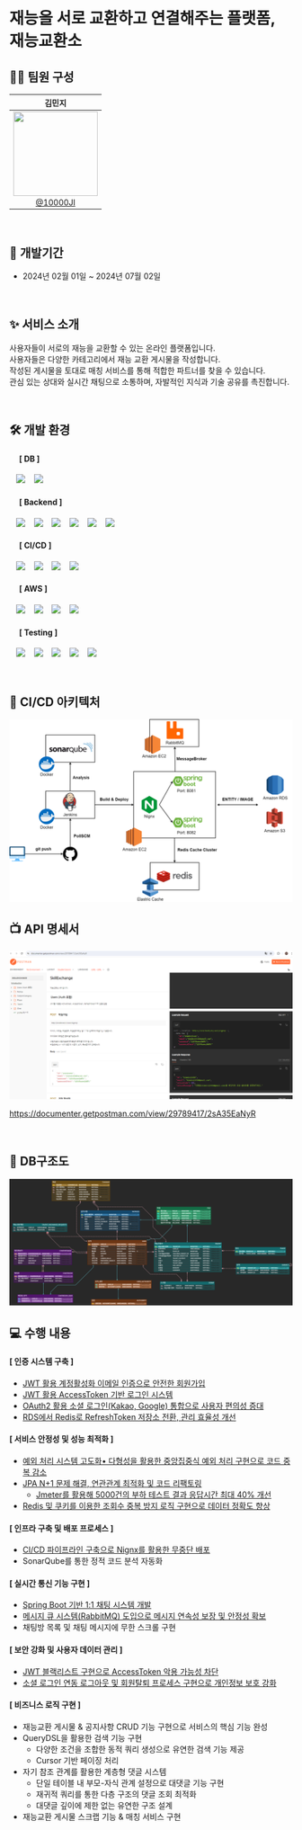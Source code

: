 # 재능을 서로 교환하고 연결해주는 플랫폼, 재능교환소

## 🙋‍♀️ 팀원 구성
<div align="center">

<div align="center">

|                                                               **김민지**                                                               |
|:-----------------------------------------------------------------------------------------------------------------------------------:| 
| [<img src="https://avatars.githubusercontent.com/u/121842688?v=4" height=150 width=150> <br/> @10000JI](https://github.com/10000JI) |

</div>
</div>
<br>

## 📆 개발기간
- 2024년 02월 01일 ~ 2024년 07월 02일

<br>

## ✨ 서비스 소개
사용자들이 서로의 재능을 교환할 수 있는 온라인 플랫폼입니다. <br>
사용자들은 다양한 카테고리에서 재능 교환 게시물을 작성합니다. <br>
작성된 게시물을 토대로 매칭 서비스를 통해 적합한 파트너를 찾을 수 있습니다. <br>
관심 있는 상대와 실시간 채팅으로 소통하며, 자발적인 지식과 기술 공유를 촉진합니다.

<br>

## 🛠️ 개발 환경
#### &nbsp;　[ DB ]
&nbsp;&nbsp;&nbsp;<img src="https://img.shields.io/badge/MariaDB-003545?style=flat&logo=MariaDB&logoColor=white"/>
&nbsp;&nbsp;&nbsp;<img src="https://img.shields.io/badge/Redis-DC382D?style=flat&logo=Redis&logoColor=white"/>

#### &nbsp;　[ Backend ]
&nbsp;&nbsp;&nbsp;<img src="https://img.shields.io/badge/Java17-007396?style=flat&logo=java&logoColor=white"/>
&nbsp;&nbsp;&nbsp;<img src="https://img.shields.io/badge/Spring Boot3.2.2-6DB33F?style=flat&logo=springBoot&logoColor=white"/>
&nbsp;&nbsp;&nbsp;<img src="https://img.shields.io/badge/Spring Security-6DB33F?style=flat&logo=springsecurity&logoColor=white"/>
&nbsp;&nbsp;&nbsp;<img src="https://img.shields.io/badge/Spring Data JPA-6DB33F?style=flat&logo=spring&logoColor=white"/>
&nbsp;&nbsp;&nbsp;<img src="https://img.shields.io/badge/QueryDSL-0769AD?style=flat&logo=java&logoColor=white"/>
&nbsp;&nbsp;&nbsp;<img src="https://img.shields.io/badge/RabbitMQ-FF6600?style=flat&logo=rabbitmq&logoColor=white"/>

#### &nbsp;　[ CI/CD ]
&nbsp;&nbsp;&nbsp;<img src="https://img.shields.io/badge/GitHub-181717?style=flat&logo=GitHub&logoColor=white"/>
&nbsp;&nbsp;&nbsp;<img src="https://img.shields.io/badge/Jenkins-D24939?style=flat&logo=jenkins&logoColor=white"/>
&nbsp;&nbsp;&nbsp;<img src="https://img.shields.io/badge/Docker-2496ED?style=flat&logo=Docker&logoColor=white"/>
&nbsp;&nbsp;&nbsp;<img src="https://img.shields.io/badge/Nginx-009639?style=flat&logo=nginx&logoColor=white"/>

#### &nbsp;　[ AWS ]
&nbsp;&nbsp;&nbsp;<img src="https://img.shields.io/badge/AWS EC2-FF9900?style=flat&logo=amazon-ec2&logoColor=white"/>
&nbsp;&nbsp;&nbsp;<img src="https://img.shields.io/badge/AWS RDS-527FFF?style=flat&logo=amazon-rds&logoColor=white"/>
&nbsp;&nbsp;&nbsp;<img src="https://img.shields.io/badge/AWS S3-569A31?style=flat&logo=amazon-s3&logoColor=white"/>
&nbsp;&nbsp;&nbsp;<img src="https://img.shields.io/badge/AWS ElastiCache-4053D6?style=flat&logo=amazon-aws&logoColor=white"/>

#### &nbsp;　[ Testing ]
&nbsp;&nbsp;&nbsp;<img src="https://img.shields.io/badge/JUnit5-25A162?style=flat&logo=JUnit5&logoColor=white"/>
&nbsp;&nbsp;&nbsp;<img src="https://img.shields.io/badge/Mockito-C5D9C8?style=flat&logo=mock&logoColor=white"/>
&nbsp;&nbsp;&nbsp;<img src="https://img.shields.io/badge/SonarQube-4E9BCD?style=flat&logo=sonarqube&logoColor=white"/>
&nbsp;&nbsp;&nbsp;<img src="https://img.shields.io/badge/Apache JMeter-D22128?style=flat&logo=apache-jmeter&logoColor=white"/>
&nbsp;&nbsp;&nbsp;<img src="https://img.shields.io/badge/Postman-FF6C37?style=flat&logo=postman&logoColor=white"/><br>

<br>

## 🚀 CI/CD 아키텍처

<img src="./img/CICD 아키텍처.png">

<br>

## 📺 API 명세서

<img src="./img/API명세서.png">

https://documenter.getpostman.com/view/29789417/2sA35EaNyR

<br>

## 📝 DB구조도
<img src="./img/ERD.png">

<br>

## 💻 수행 내용
#### [ 인증 시스템 구축 ]
- [JWT 활용 계정활성화 이메일 인증으로 안전한 회원가입](https://velog.io/@10000ji_/%EC%9E%AC%EB%8A%A5%EA%B5%90%ED%99%98%EC%86%8C-JWT%EB%A5%BC-%EC%9D%B4%EC%9A%A9%ED%95%9C-%ED%9A%8C%EC%9B%90%EA%B0%80%EC%9E%85-%EB%B0%8F-%EB%A1%9C%EA%B7%B8%EC%9D%B8) 
- [JWT 활용 AccessToken 기반 로그인 시스템](https://velog.io/@10000ji_/%EC%9E%AC%EB%8A%A5%EA%B5%90%ED%99%98%EC%86%8C-JWT%EB%A5%BC-%EC%9D%B4%EC%9A%A9%ED%95%9C-%ED%9A%8C%EC%9B%90%EA%B0%80%EC%9E%85-%EB%B0%8F-%EB%A1%9C%EA%B7%B8%EC%9D%B8) 
- [OAuth2 활용 소셜 로그인(Kakao, Google) 통합으로 사용자 편의성 증대](https://velog.io/@10000ji_/%EC%9E%AC%EB%8A%A5%EA%B5%90%ED%99%98%EC%86%8C-Spring-Boot%EC%97%90%EC%84%9C-OAuth2-JWT%EB%A5%BC-%ED%86%B5%ED%95%9C-%EC%86%8C%EC%85%9C-%EB%A1%9C%EA%B7%B8%EC%9D%B8-%EA%B5%AC%ED%98%84-Kakao-Google) 
- [RDS에서 Redis로 RefreshToken 저장소 전환, 관리 효율성 개선](https://velog.io/@10000ji_/%EC%9E%AC%EB%8A%A5%EA%B5%90%ED%99%98%EC%86%8C-RDS%EC%97%90%EC%84%9C-Redis%EB%A1%9C-RefreshToken-%EC%A0%80%EC%9E%A5%EC%86%8C-%EC%A0%84%ED%99%98)

#### [ 서비스 안정성 및 성능 최적화 ]
- [예외 처리 시스템 고도화• 다형성을 활용한 중앙집중식 예외 처리 구현으로 코드 중복 감소](https://velog.io/@10000ji_/%EC%9E%AC%EB%8A%A5%EA%B5%90%ED%99%98%EC%86%8C-ExceptionHandler-%EC%98%88%EC%99%B8%EC%B2%98%EB%A6%AC)
- [JPA N+1 문제 해결, 연관관계 최적화 및 코드 리팩토링](https://velog.io/@10000ji_/%EC%9E%AC%EB%8A%A5%EA%B5%90%ED%99%98%EC%86%8C-JPA-Delete-%EC%9E%91%EC%97%85-%EC%97%B0%EA%B4%80%EA%B4%80%EA%B3%84-SQL-%EC%A4%84%EC%9D%B4%EA%B3%A0-%EC%84%B1%EB%8A%A5-%ED%96%A5%EC%83%81%EC%8B%9C%ED%82%A4%EA%B8%B0)
  - [Jmeter를 활용해 5000건의 부하 테스트 결과 응답시간 최대 40% 개선](https://velog.io/@10000ji_/%EC%9E%AC%EB%8A%A5%EA%B5%90%ED%99%98%EC%86%8C-Jmeter%EB%A1%9C-%EB%B6%80%ED%95%98-%ED%85%8C%EC%8A%A4%ED%8A%B8%ED%95%98%EA%B8%B0)
- [Redis 및 쿠키를 이용한 조회수 중복 방지 로직 구현으로 데이터 정확도 향상](https://velog.io/@10000ji_/%EC%9E%AC%EB%8A%A5%EA%B5%90%ED%99%98%EC%86%8C-%EC%A1%B0%ED%9A%8C%EC%88%98-%EC%A4%91%EB%B3%B5-%EB%B0%A9%EC%A7%80-Redis-%EC%BF%A0%ED%82%A4)

#### [ 인프라 구축 및 배포 프로세스 ]
- [CI/CD 파이프라인 구축으로 Nignx를 활용한 무중단 배포](https://velog.io/@10000ji_/%EC%9E%AC%EB%8A%A5%EA%B5%90%ED%99%98%EC%86%8C-CICD-%EB%AC%B4%EC%A4%91%EB%8B%A8-%EB%B0%B0%ED%8F%AC)
- SonarQube를 통한 정적 코드 분석 자동화

#### [ 실시간 통신 기능 구현 ]
- [Spring Boot 기반 1:1 채팅 시스템 개발](https://velog.io/@10000ji_/%EC%9E%AC%EB%8A%A5%EA%B5%90%ED%99%98%EC%86%8C-Spring-Boot%EB%A1%9C-Stomp-%EA%B8%B0%EB%B0%98-11-%EC%B1%84%ED%8C%85-%EA%B5%AC%ED%98%84-with-React)
- [메시지 큐 시스템(RabbitMQ) 도입으로 메시지 연속성 보장 및 안정성 확보](https://velog.io/@10000ji_/%EC%9E%AC%EB%8A%A5%EA%B5%90%ED%99%98%EC%86%8C-Spring-Boot%EC%99%80-RabbitMQ%EB%A1%9C-%ED%99%95%EC%9E%A5-%EA%B0%80%EB%8A%A5%ED%95%9C-11-%EC%B1%84%ED%8C%85-%EA%B5%AC%EC%B6%95%ED%95%98%EA%B8%B0)
- 채팅방 목록 및 채팅 메시지에 무한 스크롤 구현

#### [ 보안 강화 및 사용자 데이터 관리 ]
- [JWT 블랙리스트 구현으로 AccessToken 악용 가능성 차단](https://velog.io/@10000ji_/%EC%9E%AC%EB%8A%A5%EA%B5%90%ED%99%98%EC%86%8C-Redis%EB%A5%BC-%EC%9D%B4%EC%9A%A9%ED%95%9C-JWT-%EB%B8%94%EB%9E%99%EB%A6%AC%EC%8A%A4%ED%8A%B8%EC%99%80-%EB%A1%9C%EA%B7%B8%EC%95%84%EC%9B%83-%EA%B5%AC%ED%98%84)
- [소셜 로그인 연동 로그아웃 및 회원탈퇴 프로세스 구현으로 개인정보 보호 강화](https://velog.io/@10000ji_/%EC%9E%AC%EB%8A%A5%EA%B5%90%ED%99%98%EC%86%8C-Spring-Boot-%EC%86%8C%EC%85%9C-%EB%A1%9C%EA%B7%B8%EC%9D%B8-%EB%A1%9C%EA%B7%B8%EC%95%84%EC%9B%83-%ED%9A%8C%EC%9B%90%ED%83%88%ED%87%B4Kakao-Google)

#### [ 비즈니스 로직 구현 ]
- 재능교환 게시물 & 공지사항 CRUD 기능 구현으로 서비스의 핵심 기능 완성
- QueryDSL을 활용한 검색 기능 구현
  - 다양한 조건을 조합한 동적 쿼리 생성으로 유연한 검색 기능 제공
  - Cursor 기반 페이징 처리
- 자기 참조 관계를 활용한 계층형 댓글 시스템
  - 단일 테이블 내 부모-자식 관계 설정으로 대댓글 기능 구현
  - 재귀적 쿼리를 통한 다층 구조의 댓글 조회 최적화
  - 대댓글 깊이에 제한 없는 유연한 구조 설계
- 재능교환 게시물 스크랩 기능 & 매칭 서비스 구현
